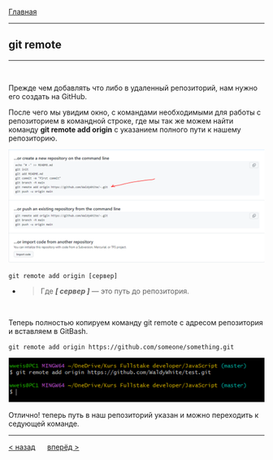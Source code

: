 [Главная](readme.md) 

---
## git remote
***

<br>

Прежде чем добавлять что либо в удаленный репозиторий, нам нужно его создать на GitHub.

После чего мы увидим окно, с командами необходимыми для работы с репозиторием в командной строке,
где мы так же можем найти команду **git remote add origin** с указанием полного пути к нашему репозиторию.

![gitHub](remote.gitHub.PNG)

```bash=
git remote add origin [сервер]
```
- >Где ***[ сервер ]*** — это путь до репозитория.
<br>

Теперь полностью копируем команду git remote с адресом  репозитория и вставляем в GitBash.
```bash=
git remote add origin https://github.com/someone/something.git
```
![git remote](git.remote.PNG)

Отлично! теперь путь в наш репозиторий указан и можно переходить к седующей команде.
 
---
[ < назад](commit.md) &nbsp;&nbsp;&nbsp;&nbsp; [вперёд >](push.md)
